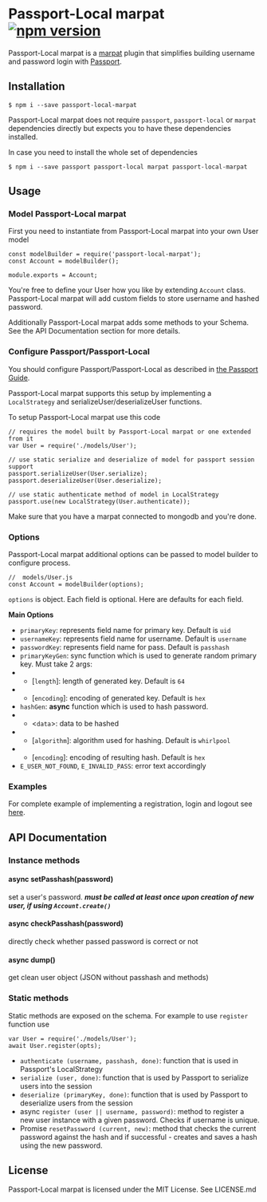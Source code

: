 # Passport-Local marpat [![npm version](https://badge.fury.io/js/passport-local-marpat.svg)](https://badge.fury.io/js/passport-local-marpat)
Passport-Local marpat is a [marpat](https://github.com/luidog/marpat) plugin that simplifies building username and password login with [Passport](http://passportjs.org).

## Installation

    $ npm i --save passport-local-marpat

Passport-Local marpat does not require `passport`, `passport-local` or `marpat` dependencies directly but expects you
to have these dependencies installed.

In case you need to install the whole set of dependencies

    $ npm i --save passport passport-local marpat passport-local-marpat

## Usage

### Model Passport-Local marpat
First you need to instantiate from Passport-Local marpat into your own User model

    const modelBuilder = require('passport-local-marpat');
    const Account = modelBuilder();

    module.exports = Account;

You're free to define your User how you like by extending `Account` class. Passport-Local marpat will add custom fields to store username and hashed password.

Additionally Passport-Local marpat adds some methods to your Schema. See the API Documentation section for more details.

### Configure Passport/Passport-Local
You should configure Passport/Passport-Local as described in [the Passport Guide](http://passportjs.org/guide/configure/).

Passport-Local marpat supports this setup by implementing a `LocalStrategy` and serializeUser/deserializeUser functions.

To setup Passport-Local marpat use this code

    // requires the model built by Passport-Local marpat or one extended from it
    var User = require('./models/User');
    
    // use static serialize and deserialize of model for passport session support
    passport.serializeUser(User.serialize);
    passport.deserializeUser(User.deserialize);

    // use static authenticate method of model in LocalStrategy
    passport.use(new LocalStrategy(User.authenticate));

Make sure that you have a marpat connected to mongodb and you're done.

### Options
Passport-Local marpat additional options can be passed to model builder to configure process.

    //  models/User.js
    const Account = modelBuilder(options);

`options` is object. Each field is optional. Here are defaults for each field.

__Main Options__

* `primaryKey`: represents field name for primary key. Default is `uid`
* `usernameKey`: represents field name for username. Default is `username`
* `passwordKey`: represents field name for pass. Default is `passhash`
* `primaryKeyGen`: sync function which is used to generate random primary key. Must take 2 args:
* * [`length`]: length of generated key. Default is `64`
* * [`encoding`]: encoding of generated key. Default is `hex`
* `hashGen`: **async** function which is used to hash password.
* * <`data`>: data to be hashed
* * [`algorithm`]: algorithm used for hashing. Default is `whirlpool`
* * [`encoding`]: encoding of resulting hash. Default is `hex`
* `E_USER_NOT_FOUND`, `E_INVALID_PASS`: error text accordingly

### Examples
For complete example of implementing a registration, login and logout see [here](https://github.com/perimetral/passport-local-marpat/tree/master/example).

## API Documentation
### Instance methods

#### async setPasshash(password) 
set a user's password. ***must be called at least once upon creation of new user, if using `Account.create()`***

#### async checkPasshash(password)
directly check whether passed password is correct or not

#### async dump()
get clean user object (JSON without passhash and methods)

### Static methods
Static methods are exposed on the schema. For example to use `register` function use

    var User = require('./models/User');
    await User.register(opts);

* `authenticate (username, passhash, done)`: function that is used in Passport's LocalStrategy
* `serialize (user, done)`: function that is used by Passport to serialize users into the session
* `deserialize (primaryKey, done)`: function that is used by Passport to deserialize users from the session
* async `register (user || username, password)`: method to register a new user instance with a given password. Checks if username is unique. 
* Promise `resetPassword (current, new)`: method that checks the current password against the hash and if successful - creates and saves a hash using the new password.

## License
Passport-Local marpat is licensed under the MIT License. See LICENSE.md
